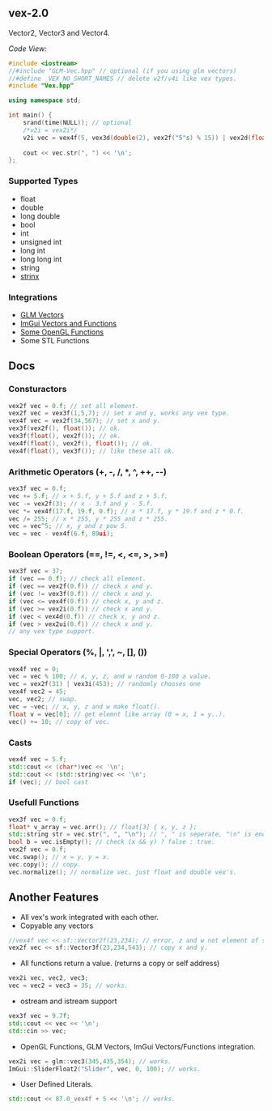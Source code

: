 ## vex-2.0

Vector2, Vector3 and Vector4.

_Code View:_
```cpp
#include <iostream>
//#include "GLM-Vec.hpp" // optional (if you using glm vectors)
//#define _VEX_NO_SHORT_NAMES // delete v2f/v4i like vex types.
#include "Vex.hpp"

using namespace std;

int main() {
    srand(time(NULL)); // optional
    /*v2i = vex2i*/
    v2i vec = vex4f(5, vex3d(double(2), vex2f("5"s) % 15)) | vex2d(float(3), int(8)) * vex3d(0u, vex2f(53)); // works!!
    
    cout << vec.str(", ") << '\n';
};
```

### Supported Types
- float
- double
- long double
- bool
- int
- unsigned int
- long int
- long long int
- string
- [strinx](https://github.com/TYSON-Alii/strinx)
### Integrations
- [GLM Vectors](https://github.com/TYSON-Alii/vex-2.0/blob/main/extras/GLM-Vex.hpp)
- [ImGui Vectors and Functions](https://github.com/TYSON-Alii/vex-2.0/blob/main/extras/ImGui-Vex.hpp)
- [Some OpenGL Functions](https://github.com/TYSON-Alii/vex-2.0/blob/main/extras/GL-Vex.hpp)
- Some STL Functions
## Docs
### Consturactors
```cpp
vex2f vec = 0.f; // set all element.
vex2f vec = vex3f(1,5,7); // set x and y, works any vex type.
vex4f vec = vex2f(34,567); // set x and y.
vex3f(vex2f(), float()); // ok.
vex3f(float(), vex2f()); // ok.
vex4f(float(), vex2f(), float()); // ok.
vex4f(float(), vex3f()); // like these all ok.
```
### Arithmetic Operators (+, -, /, *, ^, ++, --)
```cpp
vex3f vec = 0.f;
vec += 5.f; // x + 5.f, y + 5.f and z + 5.f.
vec -= vex2f(3); // x - 3.f and y - 5.f.
vec *= vex4f(17.f, 19.f, 0.f); // x * 17.f, y * 19.f and z * 0.f.
vec /= 255; // x * 255, y * 255 and z * 255.
vec = vec^5; // x, y and z pow 5.
vec = vec - vex4f(6.f, 89ui);
```
### Boolean Operators (==, !=, <, <=, >, >=)
```cpp
vex3f vec = 37;
if (vec == 0.f); // check all element.
if (vec == vex2f(0.f)) // check x and y.
if (vec != vex3f(0.f)) // check x and y.
if (vec <= vex4f(0.f)) // check x, y and z.
if (vec >= vex2i(0.f)) // check x and y.
if (vec < vex4d(0.f)) // check x, y and z.
if (vec > vex2ui(0.f)) // check x and y.
// any vex type support.
```
### Special Operators (%, |, ',', ~, [], ())
```cpp
vex4f vec = 0;
vec = vec % 100; // x, y, z, and w random 0-100 a value.
vec = vex2f(31) | vex3i(453); // randomly chooses one
vex4f vec2 = 45;
vec, vec2; // swap.
vec = ~vec; // x, y, z and w make float().
float v = vec[0]; // get elemnt like array (0 = x, 1 = y..).
vec() += 10; // copy of vec.
```
### Casts
```cpp
vex4f vec = 5.f;
std::cout << (char*)vec << '\n';
std::cout << (std::string)vec << '\n';
if (vec); // bool cast
```
### Usefull Functions
```cpp
vex3f vec = 0.f;
float* v_array = vec.arr(); // float[3] { x, y, z };
std::string str = vec.str(", ", "\n"); // ", " is seperate, "\n" is end.
bool b = vec.isEmpty(); // check (x && y) ? false : true.
vex2f vec = 0.f;
vec.swap(); // x = y, y = x.
vec.copy(); // copy.
vec.normalize(); // normalize vec. just float and double vex's.
```
## Another Features
*  All vex's work integrated with each other.
*  Copyable any vectors
```cpp
//vex4f vec << sf::Vector2f(23,234); // error, z and w not element of sf::Vector2f.
vex2f vec << sf::Vector3f(23,234,543); // copy x and y.
```
* All functions return a value. (returns a copy or self address)
```cpp
vex2i vec, vec2, vec3;
vec = vec2 = vec3 = 35; // works.
```
* ostream and istream support
```cpp
vex3f vec = 9.7f;
std::cout << vec << '\n';
std::cin >> vec;
```
* OpenGL Functions, GLM Vectors, ImGui Vectors/Functions integration.
```cpp
vex2i vec = glm::vec3(345,435,354); // works.
ImGui::SliderFloat2("Slider", vec, 0, 100); // works.
```
* User Defined Literals.
```cpp
std::cout << 87.0_vex4f + 5 << '\n'; // works.
```
